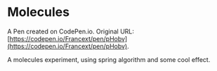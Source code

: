 # Molecules

A Pen created on CodePen.io. Original URL: [https://codepen.io/Francext/pen/pHobv](https://codepen.io/Francext/pen/pHobv).

A molecules experiment, using spring algorithm and some cool effect.
